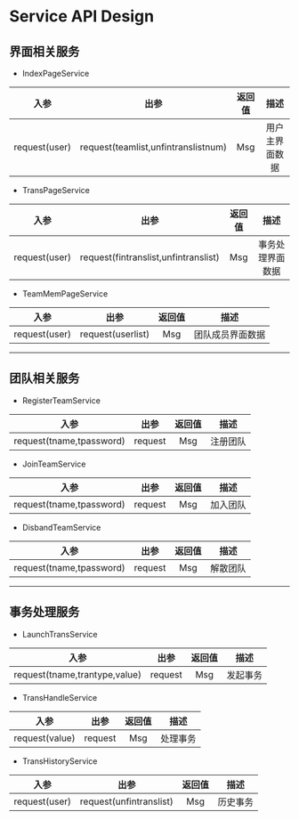 # Service API Design

## 界面相关服务

* IndexPageService

|     入参      |                出参                 | 返回值 |      描述      |
| :-----------: | :---------------------------------: | :----: | :------------: |
| request(user) | request(teamlist,unfintranslistnum) |  Msg   | 用户主界面数据 |


* TransPageService

|     入参      |                 出参                 | 返回值 |       描述       |
| :-----------: | :----------------------------------: | :----: | :--------------: |
| request(user) | request(fintranslist,unfintranslist) |  Msg   | 事务处理界面数据 |

* TeamMemPageService

|     入参      |       出参        | 返回值 |       描述       |
| :-----------: | :---------------: | :----: | :--------------: |
| request(user) | request(userlist) |  Msg   | 团队成员界面数据 |

---
## 团队相关服务

* RegisterTeamService

|           入参           |  出参   | 返回值 |   描述   |
| :----------------------: | :-----: | :----: | :------: |
| request(tname,tpassword) | request |  Msg   | 注册团队 |

* JoinTeamService

|           入参           |  出参   | 返回值 |   描述   |
| :----------------------: | :-----: | :----: | :------: |
| request(tname,tpassword) | request |  Msg   | 加入团队 |

* DisbandTeamService

|           入参           |  出参   | 返回值 |   描述   |
| :----------------------: | :-----: | :----: | :------: |
| request(tname,tpassword) | request |  Msg   | 解散团队 |

---
## 事务处理服务

* LaunchTransService

|             入参              |  出参   | 返回值 |   描述   |
| :---------------------------: | :-----: | :----: | :------: |
| request(tname,trantype,value) | request |  Msg   | 发起事务 |

* TransHandleService

|      入参      |  出参   | 返回值 |   描述   |
| :------------: | :-----: | :----: | :------: |
| request(value) | request |  Msg   | 处理事务 |

* TransHistoryService

|     入参      |          出参           | 返回值 |   描述   |
| :-----------: | :---------------------: | :----: | :------: |
| request(user) | request(unfintranslist) |  Msg   | 历史事务 |